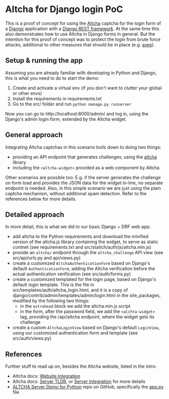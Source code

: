 # Altcha for Django login PoC

This is a proof of concept for using the [Altcha](https://altcha.org) captcha for
the login form of a [Django](https://www.djangoproject.com/) application with a
[Django REST framework](https://www.django-rest-framework.org/). At the same time
this also demonstrates how to use Altcha in Django forms in general. But the
intention for this proof of concept was to protect the login from brute force attacks,
additional to other measures that should be in place
(e.g. [axes](https://django-axes.readthedocs.io)).

## Setup & running the app

Assuming you are already familiar with developing in Python and Django, this is
what you need to do to start the demo:

1. Create and activate a virtual env (if you don't want to clutter your global or other envs)
2. Install the requirements in requirements.txt
3. Go to the src/ folder and run `python manage.py runserver`

Now you can go to http://localhost:8000/admin/ and log in, using the Django's
admin login form, extended by the Altcha widget.

## General approach

Integrating Altcha captchas in this scenario boils down to doing two things:

* providing an API endpoint that generates challenges, using the
  [altcha](https://pypi.org/project/altcha/) library
* including the `<altcha-widget>` provided as a web component by Altcha

Other scenarios are possible too. E.g. if the server generates the challenge
on form load and provides the JSON data for the widget in-line, no separate
endpoint is needed. Also, in this simple scenario we are just using the plain
captcha mechanism, without additional spam detection.
Refer to the references below for more details.

## Detailed approach

In more detail, this is what we did to our basic Django + DRF web app:

* add altcha to the Python requirements and download the minified version
  of the altcha.js library containing the widget, to serve as static contnet
  (see requirements.txt and src/statich/auth/js/altcha.min.js)
* provide an `altcha/` endpoint through the `altcha_challenge` API view
  (see src/api/urls.py and api/views.py)
* create a customized `AltchaAuthenticationForm` based on Django's default
  `AuthenticationForm`, adding the Altcha verification before the actual
  authentication verification (see src/auth/forms.py)
* create a customized templated for the login page, based on Django's default
  login template. This is the file in src/templates/auth/altcha_login.html,
  and it is a copy of django/contrib/admin/templates/admin/login.html in the
  site_packages, modified by the following two things:
  * in the `extrahead` block we add the altcha.min.js script
  * in the form, after the password field, we add the `<alchta-widget>` tag,
    providing the /api/altcha endpoint, where the widget gets its challenge
* create a custom `AltchaLoginView` based on Django's default `LoginView`,
  using our customized authentication form and template
  (see src/auth/views.py)

## References

Further stuff to read up on, besides the Altcha website, listed in the intro:

* Altcha docs: [Website Integration](https://altcha.org/docs/website-integration/)
* Altcha docs: [Server TLDR](https://altcha.org/docs/server-tldr/), or
  [Server Integration](https://altcha.org/docs/server-integration/) for more details
* [ALTCHA Server Demo for Python](https://github.com/altcha-org/altcha-starter-py) repo
  on GitHub, specifically the
  [app.py](https://github.com/altcha-org/altcha-starter-py/blob/main/app.py) file
